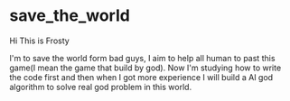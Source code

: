 # save_the_world

Hi This is Frosty 

I'm to save the world form bad guys, I aim to help all human to past this game(I mean the game that build by god).
Now I'm studying how to write the code first and then when I got more experience I will build a AI god algorithm to solve real god problem in this world.
